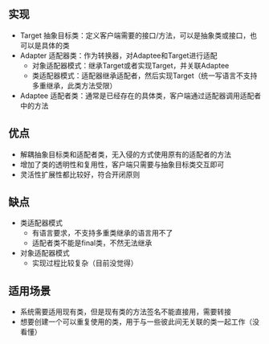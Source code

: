 ## 实现

- Target 抽象目标类：定义客户端需要的接口/方法，可以是抽象类或接口，也可以是具体的类
- Adapter 适配器类：作为转换器，对Adaptee和Target进行适配
    - 对象适配器模式：继承Target或者实现Target，并关联Adaptee
    - 类适配器模式：适配器继承适配者，然后实现Target（统一写语言不支持多重继承，此类方法受限）
- Adaptee 适配者类：通常是已经存在的具体类，客户端通过适配器调用适配者中的方法

## 优点

- 解耦抽象目标类和适配者类，无入侵的方式使用原有的适配者的方法
- 增加了类的透明性和复用性，客户端只需要与抽象目标类交互即可
- 灵活性扩展性都比较好，符合开闭原则

## 缺点

- 类适配器模式
    - 有语言要求，不支持多重类继承的语言用不了
    - 适配者类不能是final类，不然无法继承
- 对象适配器模式
    - 实现过程比较复杂（目前没觉得）

## 适用场景

- 系统需要适用现有类，但是现有类的方法签名不能直接用，需要转接
- 想要创建一个可以重复使用的类，用于与一些彼此间无关联的类一起工作（没看懂）
